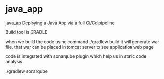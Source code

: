 # java_app
java_ap
Deploying a Java App via a full Ci/Cd pipeline

Build tool is GRADLE

when we build the code using command ./gradlew build it will generate war file. that war can be placed in tomcat server to see application web page

code is integrated with sonarqube plugin which help us in static code analysis

./gradlew sonarqube
